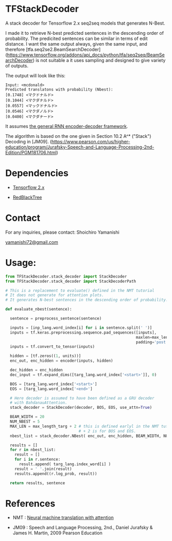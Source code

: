 # TFStackDecoder
A stack decoder for Tensorflow 2.x seq2seq models that generates N-Best.

I made it to retrieve N-best predicted sentences in the descending order of probability.
The predicited sentences can be similar in terms of edit distance.
I want the same output always, given the same input, and therefore 
[tfa.seq2se2.BeamSearchDecoder] (https://www.tensorflow.org/addons/api_docs/python/tfa/seq2seq/BeamSearchDecoder)
is not suitable a it uses sampling and designed to give variety of outputs.

The output will look like this:
```
Input: <mcdonald>
Predicted translatons with probability (Nbest):
[0.1748] <マクドナルド>
[0.1044] <マクダナルド>
[0.0557] <マックドナルド>
[0.0546] <マクダノルド>
[0.0400] <マクダナード>

```

It assumes [the general RNN encoder-decoder framework](https://www.tensorflow.org/tutorials/text/nmt_with_attention).

The algorithm is based on the one given in Section 10.2 A^* ("Stack") Decoding in [JM09].
(https://www.pearson.com/us/higher-education/program/Jurafsky-Speech-and-Language-Processing-2nd-Edition/PGM181706.html)
# Dependencies

* [Tensorflow 2.x](https://www.tensorflow.org/)

* [RedBlackTree](https://github.com/ShoYamanishi/RedBlackTree)


# Contact
For any inquiries, please contact:
Shoichiro Yamanishi

yamanishi72@gmail.com

# Usage:

```python
from TFStackDecoder.stack_decoder import StackDecoder
from TFStackDecoder.stack_decoder import StackDecoderPath

# This is a replacement to evaluate() defined in the NMT tutorial
# It does not generate for attention plots.
# It generates N-best sentences in the descending order of probability.

def evaluate_nbest(sentence):

  sentence = preprocess_sentence(sentence)

  inputs = [inp_lang.word_index[i] for i in sentence.split(' ')]
  inputs = tf.keras.preprocessing.sequence.pad_sequences([inputs],
                                                         maxlen=max_length_inp,
                                                         padding='post')
  inputs = tf.convert_to_tensor(inputs)

  hidden = [tf.zeros((1, units))]
  enc_out, enc_hidden = encoder(inputs, hidden)

  dec_hidden = enc_hidden
  dec_input = tf.expand_dims([targ_lang.word_index['<start>']], 0)

  BOS = [targ_lang.word_index['<start>']
  EOS = [targ_lang.word_index['<end>']

  # Here decoder is assumed to have been defined as a GRU decoder
  # with BahdanauAttention.
  stack_decoder = StackDecoder(decoder, BOS, EOS, use_attn=True)

  BEAM_WIDTH = 20
  NUM_NBEST = 5
  MAX_LEN = max_length_targ + 2 # this is defined earlyl in the NMT tutorial.
                                # + 2 is for BOS and EOS.
  nbest_list = stack_decoder.NBest( enc_out, enc_hidden, BEAM_WIDTH, NUM_NBEST, MAX_LEN )

  results = []
  for r in nbest_list:
    result = []
    for i in r.sentence:
      result.append( targ_lang.index_word[i] )
    result = ' '.join(result)
    results.append((r.log_prob, result))

  return results, sentence
```

# References

* NMT : [Neural machine translation with attention](https://www.tensorflow.org/tutorials/text/nmt_with_attention)

* JM09 : Speech and Language Processing, 2nd., Daniel Jurafsky & James H. Martin, 2009 Pearson Education